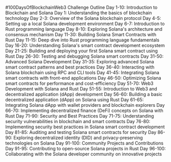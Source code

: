 #100DaysOfBlockchainWeb3 Challenge Outline
Day 1-10: Introduction to Blockchain and Solana
Day 1: Understanding the basics of blockchain technology
Day 2-3: Overview of the Solana blockchain protocol
Day 4-5: Setting up a local Solana development environment
Day 6-7: Introduction to Rust programming language
Day 8-10: Exploring Solana's architecture and consensus mechanism
Day 11-30: Building Solana Smart Contracts with Rust
Day 11-15: Deep dive into Rust programming language fundamentals
Day 16-20: Understanding Solana's smart contract development ecosystem
Day 21-25: Building and deploying your first Solana smart contract using Rust
Day 26-30: Testing and debugging Solana smart contracts
Day 31-50: Advanced Solana Development
Day 31-35: Exploring advanced Solana smart contract patterns and best practices
Day 36-40: Interacting with Solana blockchain using RPC and CLI tools
Day 41-45: Integrating Solana smart contracts with front-end applications
Day 46-50: Optimizing Solana smart contracts for performance and cost-efficiency
Day 51-70: Web3 Development with Solana and Rust
Day 51-55: Introduction to Web3 and decentralized application (dApp) development
Day 56-60: Building a basic decentralized application (dApp) on Solana using Rust
Day 61-65: Integrating Solana dApp with wallet providers and blockchain explorers
Day 66-70: Implementing decentralized finance (DeFi) concepts on Solana with Rust
Day 71-90: Security and Best Practices
Day 71-75: Understanding security vulnerabilities in blockchain and smart contracts
Day 76-80: Implementing security best practices in Solana smart contract development
Day 81-85: Auditing and testing Solana smart contracts for security
Day 86-90: Exploring decentralized identity (DID) and privacy-preserving technologies on Solana
Day 91-100: Community Projects and Contributions
Day 91-95: Contributing to open-source Solana projects in Rust
Day 96-100: Collaborating with the Solana developer community on innovative projects

